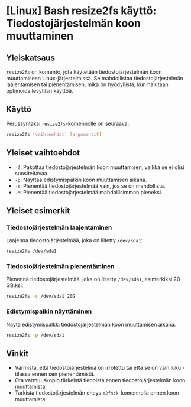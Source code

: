 # [Linux] Bash resize2fs käyttö: Tiedostojärjestelmän koon muuttaminen

## Yleiskatsaus
`resize2fs` on komento, jota käytetään tiedostojärjestelmän koon muuttamiseen Linux-järjestelmissä. Se mahdollistaa tiedostojärjestelmän laajentamisen tai pienentämisen, mikä on hyödyllistä, kun halutaan optimoida levytilan käyttöä.

## Käyttö
Perussyntaksi `resize2fs`-komennolle on seuraava:

```bash
resize2fs [vaihtoehdot] [argumentit]
```

## Yleiset vaihtoehdot
- `-f`: Pakottaa tiedostojärjestelmän koon muuttamisen, vaikka se ei olisi suositeltavaa.
- `-p`: Näyttää edistymispalkin koon muuttamisen aikana.
- `-s`: Pienentää tiedostojärjestelmää vain, jos se on mahdollista.
- `-M`: Pienentää tiedostojärjestelmää mahdollisimman pieneksi.

## Yleiset esimerkit
### Tiedostojärjestelmän laajentaminen
Laajenna tiedostojärjestelmää, joka on liitetty `/dev/sda1`:

```bash
resize2fs /dev/sda1
```

### Tiedostojärjestelmän pienentäminen
Pienennä tiedostojärjestelmää, joka on liitetty `/dev/sda1`, esimerkiksi 20 GB:ksi:

```bash
resize2fs -s /dev/sda1 20G
```

### Edistymispalkin näyttäminen
Näytä edistymispalkki tiedostojärjestelmän koon muuttamisen aikana:

```bash
resize2fs -p /dev/sda1
```

## Vinkit
- Varmista, että tiedostojärjestelmä on irrotettu tai että se on vain luku -tilassa ennen sen pienentämistä.
- Ota varmuuskopio tärkeistä tiedoista ennen tiedostojärjestelmän koon muuttamista.
- Tarkista tiedostojärjestelmän eheys `e2fsck`-komennolla ennen koon muuttamista.